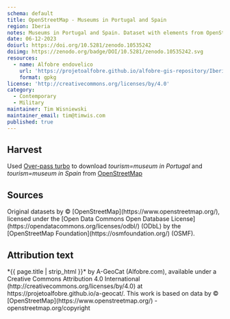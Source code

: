 ```yaml
---
schema: default
title: OpenStreetMap - Museums in Portugal and Spain
region: Iberia
notes: Museums in Portugal and Spain. Dataset with elements from OpenStreetMap. 
date: 06-12-2023
doiurl: https://doi.org/10.5281/zenodo.10535242
doiimg: https://zenodo.org/badge/DOI/10.5281/zenodo.10535242.svg
resources:
  - name: Alfobre endovelico
    url: 'https://projetoalfobre.github.io/alfobre-gis-repository/Iberian_Peninsula/museums/museums_in_portugal_and_spain.gpkg'
    format: gpkg
license: 'http://creativecommons.org/licenses/by/4.0'
category:
  - Contemporary 
  - Military
maintainer: Tim Wisniewski
maintainer_email: tim@timwis.com
published: true
---
```


<h2>Harvest</h2>
 
Used [Over-pass turbo](https://overpass-turbo.eu/) to download *tourism=museum in Portugal* and *tourism=museum in Spain* from [OpenStreetMap](https://www.openstreetmap.org/)

<h2>Sources</h2>
Original datasets by © [OpenStreetMap](https://www.openstreetmap.org/), licensed under the [Open Data Commons Open Database License](https://opendatacommons.org/licenses/odbl/) (ODbL) by the [OpenStreetMap Foundation](https://osmfoundation.org/) (OSMF).

<h2>Attribution text</h2>
*{{ page.title | strip_html }}* by A-GeoCat (Alfobre.com), available under a Creative Commons Attribution 4.0 International (http://creativecommons.org/licenses/by/4.0) at https://projetoalfobre.github.io/a-geocat/. This work is based on data by © [OpenStreetMap](https://www.openstreetmap.org/) - openstreetmap.org/copyright

